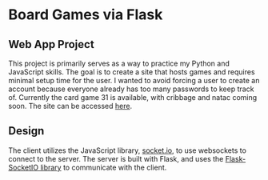 # Board Games via Flask

## Web App Project

This project is primarily serves as a way to practice my Python and JavaScript skills. The goal is to create a site that hosts games and requires minimal setup time for the user. I wanted to avoid forcing a user to create an account because everyone already has too many passwords to keep track of. Currently the card game 31 is available, with cribbage and natac coming soon. The site can be accessed [here](blooming-falls-07859-414c2b032485.herokuapp.com/).

## Design

The client utilizes the JavaScript library, [socket.io](https://socket.io/), to use websockets to connect to the server. The server is built with Flask, and uses the [Flask-SocketIO library](https://github.com/miguelgrinberg/Flask-SocketIO) to communicate with the client.

